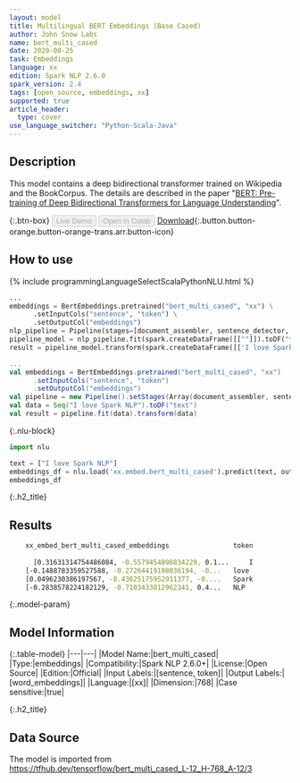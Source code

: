 ```yaml
---
layout: model
title: Multilingual BERT Embeddings (Base Cased)
author: John Snow Labs
name: bert_multi_cased
date: 2020-08-25
task: Embeddings
language: xx
edition: Spark NLP 2.6.0
spark_version: 2.4
tags: [open_source, embeddings, xx]
supported: true
article_header:
  type: cover
use_language_switcher: "Python-Scala-Java"
---
```


## Description
This model contains a deep bidirectional transformer trained on Wikipedia and the BookCorpus. The details are described in the paper "[BERT: Pre-training of Deep Bidirectional Transformers for Language Understanding](https://arxiv.org/abs/1810.04805)".

{:.btn-box}
<button class="button button-orange" disabled>Live Demo</button>
<button class="button button-orange" disabled>Open in Colab</button>
[Download](https://s3.amazonaws.com/auxdata.johnsnowlabs.com/public/models/bert_multi_cased_xx_2.6.0_2.4_1598341875191.zip){:.button.button-orange.button-orange-trans.arr.button-icon}

## How to use

<div class="tabs-box" markdown="1">

{% include programmingLanguageSelectScalaPythonNLU.html %}

```python
...
embeddings = BertEmbeddings.pretrained("bert_multi_cased", "xx") \
      .setInputCols("sentence", "token") \
      .setOutputCol("embeddings")
nlp_pipeline = Pipeline(stages=[document_assembler, sentence_detector, tokenizer, embeddings])
pipeline_model = nlp_pipeline.fit(spark.createDataFrame([[""]]).toDF("text"))
result = pipeline_model.transform(spark.createDataFrame([['I love Spark NLP']], ["text"]))
```

```scala
...
val embeddings = BertEmbeddings.pretrained("bert_multi_cased", "xx")
      .setInputCols("sentence", "token")
      .setOutputCol("embeddings")
val pipeline = new Pipeline().setStages(Array(document_assembler, sentence_detector, tokenizer, embeddings))
val data = Seq("I love Spark NLP").toDF("text")
val result = pipeline.fit(data).transform(data)
```

{:.nlu-block}
```python
import nlu

text = ["I love Spark NLP"]
embeddings_df = nlu.load('xx.embed.bert_multi_cased').predict(text, output_level='token')
embeddings_df
```

</div>

{:.h2_title}
## Results
```bash
	xx_embed_bert_multi_cased_embeddings	            token
		
      [0.31631314754486084, -0.5579454898834229, 0.1... 	I
 	[-0.1488783359527588, -0.27264419198036194, -0... 	love
 	[0.0496230386197567, -0.43625175952911377, -0.... 	Spark
 	[-0.2838578224182129, -0.7103433012962341, 0.4... 	NLP
```


{:.model-param}
## Model Information

{:.table-model}
|---|---|
|Model Name:|bert_multi_cased|
|Type:|embeddings|
|Compatibility:|Spark NLP 2.6.0+|
|License:|Open Source|
|Edition:|Official|
|Input Labels:|[sentence, token]|
|Output Labels:|[word_embeddings]|
|Language:|[xx]|
|Dimension:|768|
|Case sensitive:|true|

{:.h2_title}
## Data Source
The model is imported from https://tfhub.dev/tensorflow/bert_multi_cased_L-12_H-768_A-12/3
